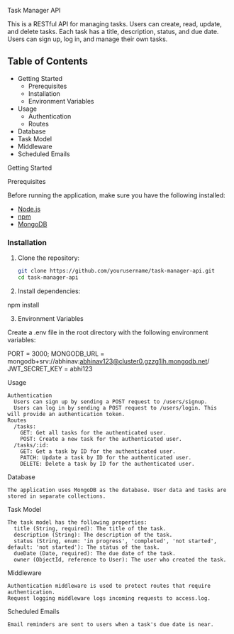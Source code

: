 Task Manager API

This is a RESTful API for managing tasks. Users can create, read, update, and delete tasks. Each task has a title, description, status, and due date. Users can sign up, log in, and manage their own tasks.

## Table of Contents

- Getting Started
  - Prerequisites
  - Installation
  - Environment Variables
- Usage
  - Authentication
  - Routes
- Database
- Task Model
- Middleware
- Scheduled Emails

Getting Started

Prerequisites

Before running the application, make sure you have the following installed:

- [Node.js](https://nodejs.org/)
- [npm](https://www.npmjs.com/)
- [MongoDB](https://www.mongodb.com/)

### Installation

1. Clone the repository:

   ```bash
   git clone https://github.com/yourusername/task-manager-api.git
   cd task-manager-api
   
2. Install dependencies:

  npm install
  
3. Environment Variables

Create a .env file in the root directory with the following environment variables:

PORT = 3000;
MONGODB_URL = mongodb+srv://abhinav:abhinav123@cluster0.gzzg1lh.mongodb.net/
JWT_SECRET_KEY = abhi123

Usage

    Authentication
      Users can sign up by sending a POST request to /users/signup.
      Users can log in by sending a POST request to /users/login. This will provide an authentication token.
    Routes
      /tasks:
        GET: Get all tasks for the authenticated user.
        POST: Create a new task for the authenticated user.
      /tasks/:id:
        GET: Get a task by ID for the authenticated user.
        PATCH: Update a task by ID for the authenticated user.
        DELETE: Delete a task by ID for the authenticated user.
Database

    The application uses MongoDB as the database. User data and tasks are stored in separate collections.

Task Model

    The task model has the following properties:      
      title (String, required): The title of the task.
      description (String): The description of the task.
      status (String, enum: 'in progress', 'completed', 'not started', default: 'not started'): The status of the task.
      dueDate (Date, required): The due date of the task.
      owner (ObjectId, reference to User): The user who created the task. 
      
Middleware

    Authentication middleware is used to protect routes that require authentication.
    Request logging middleware logs incoming requests to access.log.
    
Scheduled Emails

    Email reminders are sent to users when a task's due date is near.



